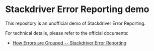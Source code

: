 # Stackdriver Error Reporting demo

This repository is an unofficial demo of Stackdriver Error Reporting.

For technical details, please refer to the official documents:
* [How Errors are Grouped -- Stackdriver Error Reporting](https://cloud.google.com/error-reporting/docs/grouping-errors)
